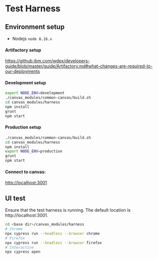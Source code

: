 <!--
{% comment %}
Copyright 2017-2019 IBM Corporation

Licensed under the Apache License, Version 2.0 (the "License");
you may not use this file except in compliance with the License.
You may obtain a copy of the License at

http://www.apache.org/licenses/LICENSE-2.0

Unless required by applicable law or agreed to in writing, software
distributed under the License is distributed on an "AS IS" BASIS,
WITHOUT WARRANTIES OR CONDITIONS OF ANY KIND, either express or implied.
See the License for the specific language governing permissions and
limitations under the License.
{% endcomment %}
-->

# Test Harness

## Environment setup
- Nodejs `node 8.16.x`

#### Artifactory setup
 <https://github.ibm.com/wdpx/developers-guide/blob/master/guide/Artifactory.md#what-changes-are-required-to-our-deployments>

#### Development setup
```sh
export NODE_ENV=development
./canvas_modules/common-canvas/build.sh
cd canvas_modules/harness
npm install
grunt
npm start
```

#### Production setup

```sh
./canvas_modules/common-canvas/build.sh
cd canvas_modules/harness
npm install
export NODE_ENV=production
grunt
npm start
```

#### Connect to canvas:
<http://localhost:3001>


## UI test

Ensure that the test harness is running.  The default location is http://localhost:3001.  
```sh
cd <base dir>/canvas_modules/harness
# Chrome
npx cypress run --headless --browser chrome
# Firefox
npx cypress run --headless --browser firefox
# Interactive
npx cypress open
```
